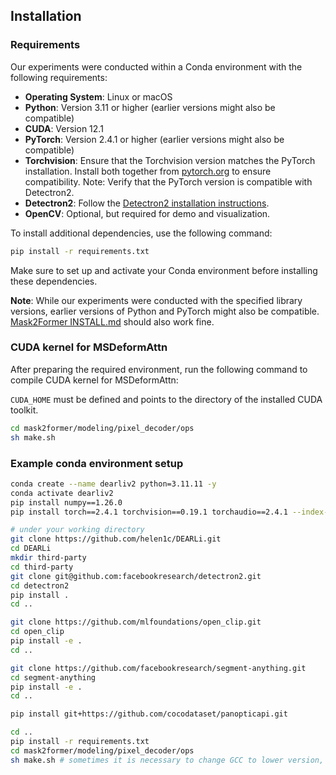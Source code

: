 ## Installation

### Requirements

Our experiments were conducted within a Conda environment with the following requirements:

- **Operating System**: Linux or macOS
- **Python**: Version 3.11 or higher (earlier versions might also be compatible)
- **CUDA**: Version 12.1
- **PyTorch**: Version 2.4.1 or higher (earlier versions might also be compatible)
- **Torchvision**: Ensure that the Torchvision version matches the PyTorch installation. Install both together from [pytorch.org](https://pytorch.org) to ensure compatibility. Note: Verify that the PyTorch version is compatible with Detectron2.
- **Detectron2**: Follow the [Detectron2 installation instructions](https://detectron2.readthedocs.io/tutorials/install.html).
- **OpenCV**: Optional, but required for demo and visualization.

To install additional dependencies, use the following command:
```sh
pip install -r requirements.txt
```

Make sure to set up and activate your Conda environment before installing these dependencies.

**Note**: While our experiments were conducted with the specified library versions, earlier versions of Python and PyTorch might also be compatible.
[Mask2Former INSTALL.md](https://github.com/facebookresearch/Mask2Former/blob/main/INSTALL.md) should also work fine.

### CUDA kernel for MSDeformAttn
After preparing the required environment, run the following command to compile CUDA kernel for MSDeformAttn:

`CUDA_HOME` must be defined and points to the directory of the installed CUDA toolkit.

```bash
cd mask2former/modeling/pixel_decoder/ops
sh make.sh
```

### Example conda environment setup
```bash
conda create --name dearliv2 python=3.11.11 -y
conda activate dearliv2
pip install numpy==1.26.0
pip install torch==2.4.1 torchvision==0.19.1 torchaudio==2.4.1 --index-url https://download.pytorch.org/whl/cu121

# under your working directory
git clone https://github.com/helen1c/DEARLi.git
cd DEARLi
mkdir third-party
cd third-party
git clone git@github.com:facebookresearch/detectron2.git
cd detectron2
pip install .
cd ..

git clone https://github.com/mlfoundations/open_clip.git
cd open_clip
pip install -e .
cd ..

git clone https://github.com/facebookresearch/segment-anything.git
cd segment-anything
pip install -e .
cd ..

pip install git+https://github.com/cocodataset/panopticapi.git

cd ..
pip install -r requirements.txt
cd mask2former/modeling/pixel_decoder/ops
sh make.sh # sometimes it is necessary to change GCC to lower version, you can do it by exporting CC=... CXX=..
```